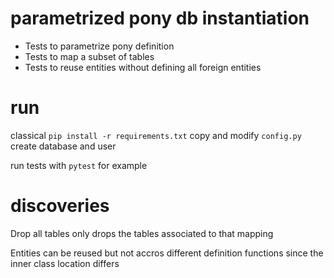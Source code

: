 # parametrized pony db instantiation

* Tests to parametrize pony definition
* Tests to map a subset of tables
* Tests to reuse entities without defining all foreign entities

# run

classical `pip install -r requirements.txt`
copy and modify `config.py`
create database and user

run tests with `pytest` for example

# discoveries

Drop all tables only drops the tables associated to that mapping

Entities can be reused but not accros different definition functions since
the inner class location differs